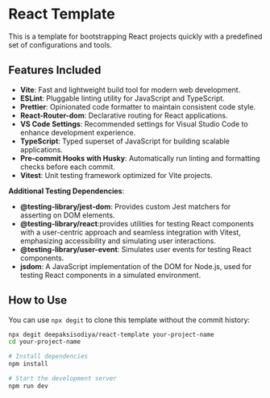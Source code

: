 # React Template

This is a template for bootstrapping React projects quickly with a predefined set of configurations and tools.

## Features Included

- **Vite**: Fast and lightweight build tool for modern web development.
- **ESLint**: Pluggable linting utility for JavaScript and TypeScript.
- **Prettier**: Opinionated code formatter to maintain consistent code style.
- **React-Router-dom**: Declarative routing for React applications.
- **VS Code Settings**: Recommended settings for Visual Studio Code to enhance development experience.
- **TypeScript**: Typed superset of JavaScript for building scalable applications.
- **Pre-commit Hooks with Husky**: Automatically run linting and formatting checks before each commit.
- **Vitest**: Unit testing framework optimized for Vite projects.

**Additional Testing Dependencies**:

- **@testing-library/jest-dom**: Provides custom Jest matchers for asserting on DOM elements.
- **@testing-library/react**:provides utilities for testing React components with a user-centric approach and seamless integration with Vitest, emphasizing accessibility and simulating user interactions.
- **@testing-library/user-event**: Simulates user events for testing React components.
- **jsdom**: A JavaScript implementation of the DOM for Node.js, used for testing React components in a simulated environment.

## How to Use

You can use `npx degit` to clone this template without the commit history:

```bash
npx degit deepaksisodiya/react-template your-project-name
cd your-project-name

# Install dependencies
npm install

# Start the development server
npm run dev
```

<!--

# React + TypeScript + Vite

# This template provides a minimal setup to get React working in Vite with HMR and some ESLint rules.

# Currently, two official plugins are available:

# - [@vitejs/plugin-react](https://github.com/vitejs/vite-plugin-react/blob/main/packages/plugin-react/README.md) uses [Babel](https://babeljs.io/) for Fast Refresh
# - [@vitejs/plugin-react-swc](https://github.com/vitejs/vite-plugin-react-swc) uses [SWC](https://swc.rs/) for Fast Refresh

# ## Expanding the ESLint configuration

# If you are developing a production application, we recommend updating the configuration to enable type aware lint rules:

# - Configure the top-level `parserOptions` property like this:

# ```js
# export default {
#   // other rules...
#   parserOptions: {
#     ecmaVersion: 'latest',
#     sourceType: 'module',
#     project: ['./tsconfig.json', './tsconfig.node.json'],
#     tsconfigRootDir: __dirname
#   }
# };
# ```

# - Replace `plugin:@typescript-eslint/recommended` to `plugin:@typescript-eslint/recommended-type-checked` or `plugin:@typescript-eslint/strict-type-checked`
# - Optionally add `plugin:@typescript-eslint/stylistic-type-checked`
# - Install [eslint-plugin-react](https://github.com/jsx-eslint/eslint-plugin-react) and add `plugin:react/recommended` & `plugin:react/jsx-runtime` to the `extends` list  -->
